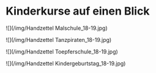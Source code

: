 # Kinderkurse auf einen Blick

![](/img/Handzettel Malschule_18-19.jpg)

![](/img/Handzettel Tanzpiraten_18-19.jpg)

![](/img/Handzettel Toepferschule_18-19.jpg)

![](/img/Handzettel Kindergeburtstag_18-19.jpg)

